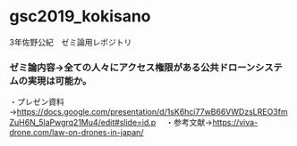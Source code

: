 # gsc2019_kokisano
3年佐野公紀　ゼミ論用レポジトリ

### ゼミ論内容→全ての人々にアクセス権限がある公共ドローンシステムの実現は可能か。
・プレゼン資料→https://docs.google.com/presentation/d/1sK6hci77wB66VWDzsLREO3fmZuH6N_5laPwgrq21Mu4/edit#slide=id.p
　・参考文献→https://viva-drone.com/law-on-drones-in-japan/


